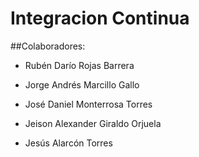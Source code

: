 # Integracion Continua

##Colaboradores:

- Rubén Darío Rojas Barrera

- Jorge Andrés Marcillo Gallo

- José Daniel Monterrosa Torres 

- Jeison Alexander Giraldo Orjuela

- Jesús Alarcón Torres 
